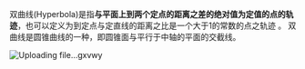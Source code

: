 双曲线(Hyperbola)是指**与平面上到两个定点的距离之差的绝对值为定值的点的轨迹**，也可以定义为到定点与定直线的距离之比是一个大于1的常数的点之轨迹 。 双曲线是圆锥曲线的一种，即圆锥面与平行于中轴的平面的交截线。

![Uploading file...gxvwy]()
